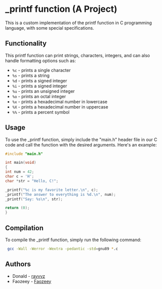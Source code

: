 # _printf function (A Project)

This is a custom implementation of the printf function in C programming language, with some special specifications.

## Functionality

This printf function can print strings, characters, integers, and can also handle formatting options such as:

- `%c` - prints a single character
- `%s` - prints a string
- `%d` - prints a signed integer
- `%i` - prints a signed integer
- `%u` - prints an unsigned integer
- `%o` - prints an octal integer
- `%x` - prints a hexadecimal number in lowercase
- `%X` - prints a hexadecimal number in uppercase
- `%%` - prints a percent symbol

## Usage

To use the _printf function, simply include the "main.h" header file in our C code and call the function with the desired arguments. Here's an example:


```c
#include "main.h"

int main(void)
{
int num = 42;
char c = 'H';
char *str = "Hello, C!";

_printf("%c is my favorite letter.\n", c);
_printf("The answer to everything is %d.\n", num);
_printf("Say: %s\n", str);

return (0);
}
```


## Compilation

To compile the _printf function, simply run the following command:

```bash
 gcc -Wall -Werror -Wextra -pedantic -std=gnu89 *.c
```


## Authors

- Donald - [ravvvz](https://github.com/ravvvz)
- Faozeey - [Faozeey](https://github.com/Faozeey)
